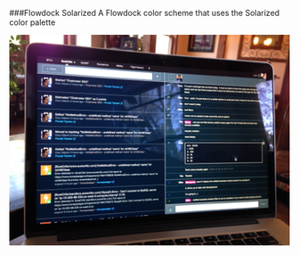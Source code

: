 ###Flowdock Solarized
A Flowdock color scheme that uses the Solarized color palette


![alt tag](https://github.com/jsullivan/flowdock_solarized/blob/master/examples/flowdock_solarized_example.jpeg?raw=true)
